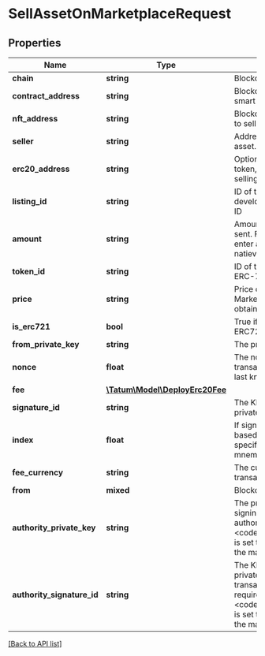 # SellAssetOnMarketplaceRequest

## Properties

Name | Type | Description | Notes
------------ | ------------- | ------------- | -------------
**chain** | **string** | Blockchain to work with. |
**contract_address** | **string** | Blockchain address of the smart contract |
**nft_address** | **string** | Blockchain address of the asset to sell |
**seller** | **string** | Address of the seller of the NFT asset. |
**erc20_address** | **string** | Optional address of the ERC20 token, which will be used as a selling currency of the NFT. | [optional]
**listing_id** | **string** | ID of the listing. It&#39;s up to the developer to generate unique ID |
**amount** | **string** | Amount of the assets to be sent. For ERC-721 tokens, enter amount only in case of natiev currency cashback. | [optional]
**token_id** | **string** | ID of token, if transaction is for ERC-721 or ERC-1155. |
**price** | **string** | Price of the asset to sell. Marketplace fee will be obtained on top of this price. |
**is_erc721** | **bool** | True if asset is NFT of type ERC721, false if ERC1155. |
**from_private_key** | **string** | The private key of the seller |
**nonce** | **float** | The nonce to be set to the transaction; if not present, the last known nonce will be used | [optional]
**fee** | [**\Tatum\Model\DeployErc20Fee**](DeployErc20Fee.md) |  | [optional]
**signature_id** | **string** | The KMS identifier of the private key of the seller |
**index** | **float** | If signatureId is mnemonic-based, this is the index to the specific address from that mnemonic. | [optional]
**fee_currency** | **string** | The currency in which the transaction fee will be paid |
**from** | **mixed** | Blockchain address of the seller |
**authority_private_key** | **string** | The private key used for signing transactions as authority; required if &lt;code&gt;requiresSignOff&lt;/code&gt; is set to \&quot;true\&quot; for the marketplace | [optional]
**authority_signature_id** | **string** | The KMS identifier of the private key used for signing transactions as authority; required if &lt;code&gt;requiresSignOff&lt;/code&gt; is set to \&quot;true\&quot; for the marketplace | [optional]

[[Back to API list]](../../README.md#api-endpoints)
